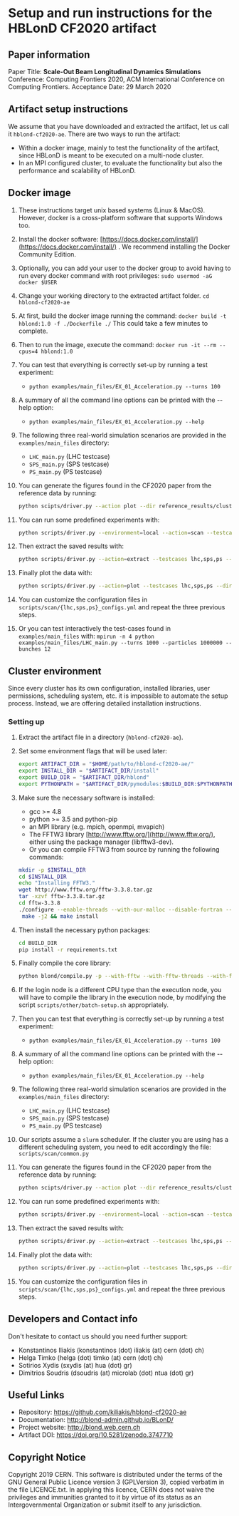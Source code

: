 
# Setup and run instructions for the HBLonD CF2020 artifact

## Paper information
Paper Title: **Scale-Out Beam Longitudinal Dynamics Simulations**
Conference: Computing Frontiers 2020, ACM International Conference on Computing Frontiers.
Acceptance Date: 29 March 2020

## Artifact setup instructions
We assume that you have downloaded and extracted the artifact, let us call it `hblond-cf2020-ae`. There are two ways to run the artifact: 
- Within a docker image, mainly to test the functionality of the artifact,  since HBLonD is meant to be executed on a multi-node cluster. 
- In an MPI configured cluster, to evaluate the functionality but also the performance and scalability of HBLonD.

## Docker image

1. These instructions target unix based systems (Linux & MacOS). However, docker is a cross-platform software that supports Windows too.  

1. Install the docker software: [https://docs.docker.com/install/](https://docs.docker.com/install/) . We recommend installing the Docker Community Edition. 

1. Optionally, you can add your user to the docker group to avoid having to run every docker command with root privileges: 
`sudo usermod -aG docker $USER` 

1. Change your working directory to the extracted artifact folder.
`cd hblond-cf2020-ae`

1. At first, build the docker image running the command:
`docker build -t hblond:1.0 -f ./Dockerfile ./`
This could take a few minutes to complete. 

1. Then to run the image, execute the command:
`docker run -it --rm --cpus=4 hblond:1.0`

1. You can test that everything is correctly set-up by running a test experiment:
	- `python examples/main_files/EX_01_Acceleration.py --turns 100`

1. A summary of all the command line options can be printed with the --help option:
	- `python examples/main_files/EX_01_Acceleration.py --help`

1. The following three real-world simulation scenarios are provided in the `examples/main_files` directory:
	- `LHC_main.py` (LHC testcase)
	- `SPS_main.py` (SPS testcase)
	- `PS_main.py` (PS testcase)

1. You can generate the figures found in the CF2020 paper from the reference data by running: 
	```bash
	python scipts/driver.py --action plot --dir reference_results/cluster
	```

1. You can run some predefined experiments with:
	```bash
	python scripts/driver.py --environment=local --action=scan --testcases lhc,sps,ps --dir ./results
	```

1. Then extract the saved results with:
	```bash
	python scripts/driver.py --action=extract --testcases lhc,sps,ps --dir ./results/local
	```

1. Finally plot the data with:
	```bash
	python scripts/driver.py --action=plot --testcases lhc,sps,ps --dir ./results/local
	```

1. You can customize the configuration files in `scripts/scan/{lhc,sps,ps}_configs.yml` and repeat the three previous steps.

1. Or you can test interactively the test-cases found in `examples/main_files` with:
`mpirun -n 4 python examples/main_files/LHC_main.py --turns 1000 --particles 1000000 --bunches 12`

## Cluster environment

Since every cluster has its own configuration, installed libraries, user permissions, scheduling system, etc. it is impossible to automate the setup process. Instead, we are offering detailed installation instructions.

### Setting up
1. Extract the artifact file in a directory (`hblond-cf2020-ae`).
1. Set some environment flags that will be used later:
	```bash
	export ARTIFACT_DIR = "$HOME/path/to/hblond-cf2020-ae/"
	export INSTALL_DIR = "$ARTIFACT_DIR/install"
	export BUILD_DIR = "$ARTIFACT_DIR/hblond"
	export PYTHONPATH = "$ARTIFACT_DIR/pymodules:$BUILD_DIR:$PYTHONPATH"
	```
1. Make sure the necessary software is installed: 
	- gcc >= 4.8
	- python >= 3.5 and python-pip
	- an MPI library (e.g. mpich, openmpi, mvapich)
	- The FFTW3 library  [http://www.fftw.org/](http://www.fftw.org/), either using the package manager (libfftw3-dev). 
	- Or you can compile FFTW3 from source by running the following commands:
	```bash
	mkdir -p $INSTALL_DIR
	cd $INSTALL_DIR
	echo "Installing FFTW3."
 	wget http://www.fftw.org/fftw-3.3.8.tar.gz
 	tar -xzvf fftw-3.3.8.tar.gz
 	cd fftw-3.3.8
 	./configure --enable-threads --with-our-malloc --disable-fortran --enable-shared
 	 make -j2 && make install
	```
1. Then install the necessary python packages:
	```bash
	cd BUILD_DIR
	pip install -r requirements.txt
	```
1. Finally compile the core library:
	```bash
	python blond/compile.py -p --with-fftw --with-fftw-threads --with-fftw-lib=$INSTALL_DIR/lib --with-fftw-header=$INSTALL_DIR/include
	```
1. If the login node is a different CPU type than the execution node, you will have to compile the library in the execution node, by modifying the script `scripts/other/batch-setup.sh` appropriately. 

1. Then you can test that everything is correctly set-up by running a test experiment:
	- `python examples/main_files/EX_01_Acceleration.py --turns 100`
1. A summary of all the command line options can be printed with the --help option:
	- `python examples/main_files/EX_01_Acceleration.py --help`
1. The following three real-world simulation scenarios are provided in the `examples/main_files` directory:
	- `LHC_main.py` (LHC testcase)
	- `SPS_main.py` (SPS testcase)
	- `PS_main.py` (PS testcase)

1. Our scripts assume a `slurm` scheduler. If the cluster you are using has a different scheduling system, you need to edit accordingly the file: `scripts/scan/common.py` 

1. You can generate the figures found in the CF2020 paper from the reference data by running: 
	```bash
	python scipts/driver.py --action plot --dir reference_results/cluster
	```

1. You can run some predefined experiments with:
	```bash
	python scripts/driver.py --environment=local --action=scan --testcases lhc,sps,ps --dir ./results
	```

1. Then extract the saved results with:
	```bash
	python scripts/driver.py --action=extract --testcases lhc,sps,ps --dir ./results/local
	```

1. Finally plot the data with:
	```bash
	python scripts/driver.py --action=plot --testcases lhc,sps,ps --dir ./results/local
	```

1. You can customize the configuration files in `scripts/scan/{lhc,sps,ps}_configs.yml` and repeat the three previous steps.

## Developers and Contact info
Don't hesitate to contact us should you need further support:
- Konstantinos Iliakis (konstantinos (dot) iliakis (at) cern (dot) ch)
- Helga Timko (helga (dot) timko (at) cern (dot) ch)
- Sotirios Xydis (sxydis (at) hua (dot) gr)
- Dimitrios Soudris (dsoudris (at) microlab (dot) ntua (dot) gr)

## Useful Links
- Repository: https://github.com/kiliakis/hblond-cf2020-ae
- Documentation: http://blond-admin.github.io/BLonD/
- Project website: http://blond.web.cern.ch
- Artifact DOI: https://doi.org/10.5281/zenodo.3747710

## Copyright Notice
 Copyright 2019 CERN. This software is distributed under the terms of the GNU General Public Licence version 3 (GPLVersion 3), copied verbatim in the file LICENCE.txt. In applying this licence, CERN does not waive the privileges and immunities granted to it by virtue of its status as an Intergovernmental Organization or submit itself to any jurisdiction.

